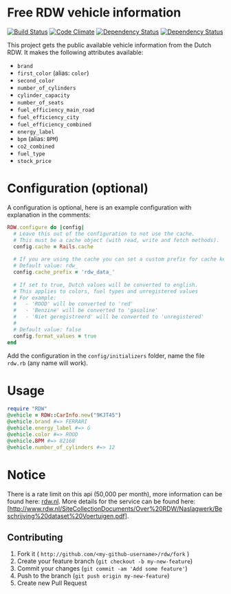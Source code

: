 # Free RDW vehicle information 
[![Build Status](https://travis-ci.org/jankeesvw/rdw.png)](https://travis-ci.org/jankeesvw/rdw) [![Code Climate](https://codeclimate.com/github/jankeesvw/rdw.png)](https://codeclimate.com/github/jankeesvw/rdw) [![Dependency Status](https://gemnasium.com/jankeesvw/rdw.png)](https://gemnasium.com/jankeesvw/rdw) [![Dependency Status](https://gemnasium.com/jankeesvw/rdw.png)](https://gemnasium.com/jankeesvw/rdw)

This project gets the public available vehicle information from the Dutch RDW.
It makes the following attributes available:

* `brand`
* `first_color` (alias: `color`)
* `second_color`
* `number_of_cylinders`
* `cylinder_capacity`
* `number_of_seats`
* `fuel_efficiency_main_road`
* `fuel_efficiency_city`
* `fuel_efficiency_combined`
* `energy_label`
* `bpm` (alias: `BPM`)
* `co2_combined`
* `fuel_type`
* `stock_price`

# Configuration (optional)
A configuration is optional, here is an example configuration with explanation in the comments:
``` ruby
RDW.configure do |config|
  # Leave this out of the configuration to not use the cache.
  # This must be a cache object (with read, write and fetch methods).
  config.cache = Rails.cache
  
  # If you are using the cache you can set a custom prefix for cache keys.
  # Default value: rdw_
  config.cache_prefix = 'rdw_data_'
  
  # If set to true, Dutch values will be converted to english. 
  # This applies to colors, fuel types and unregistered values
  # For example:
  #   - 'ROOD' will be converted to 'red'
  #   - 'Benzine' will be converted to 'gasoline'
  #   - 'Niet geregistreerd' will be converted to 'unregistered'
  #
  # Default value: false
  config.format_values = true
end
```
Add the configuration in the `config/initializers` folder, name the file `rdw.rb` (any name will work).

# Usage
``` ruby
require "RDW"
@vehicle = RDW::CarInfo.new("9KJT45")
@vehicle.brand #=> FERRARI
@vehicle.energy_label #=> G
@vehicle.color #=> ROOD
@vehicle.BPM #=> 82168
@vehicle.number_of_cylinders #=> 12
```

# Notice
There is a rate limit on this api (50,000 per month), more information can be found here: [rdw.nl](http://www.rdw.nl/Zakelijk/Paginas/Open-data.aspx).
More details for the service can be found here: [http://www.rdw.nl/SiteCollectionDocuments/Over%20RDW/Naslagwerk/Beschrijving%20dataset%20Voertuigen.pdf].

## Contributing

1. Fork it ( `http://github.com/<my-github-username>/rdw/fork` )
2. Create your feature branch (`git checkout -b my-new-feature`)
3. Commit your changes (`git commit -am 'Add some feature'`)
4. Push to the branch (`git push origin my-new-feature`)
5. Create new Pull Request
